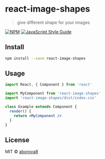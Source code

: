 # react-image-shapes

> give different shape for your images

[![NPM](https://img.shields.io/npm/v/react-image-shapes.svg)](https://www.npmjs.com/package/react-image-shapes) [![JavaScript Style Guide](https://img.shields.io/badge/code_style-standard-brightgreen.svg)](https://standardjs.com)

## Install

```bash
npm install --save react-image-shapes
```

## Usage

```jsx
import React, { Component } from 'react'

import MyComponent from 'react-image-shapes'
import 'react-image-shapes/dist/index.css'

class Example extends Component {
  render() {
    return <MyComponent />
  }
}
```

## License

MIT © [aborova8](https://github.com/aborova8)
